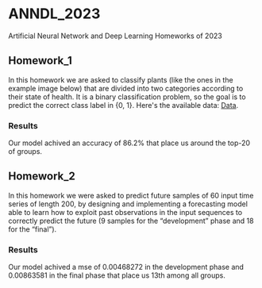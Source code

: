 # ANNDL_2023
 Artificial Neural Network and Deep Learning Homeworks of 2023

## Homework_1
 In this homework we are asked to classify plants (like the ones in the example image below) that are divided into two categories according to their state of health. It is a binary classification problem, so the goal is to predict the correct class label in {0, 1}.
 Here's the available data: [Data](https://drive.google.com/file/d/1llWCmIbaW-uHvZcD-soT8DJQJYmm8zAA/view?usp=drive_link).
### Results
 Our model achived an accuracy of 86.2% that place us around the top-20 of groups.

 ## Homework_2
 In this homework we were asked to predict future samples of 60 input time series of length 200, by designing and implementing a forecasting model able to learn how to exploit past observations in the input sequences to correctly predict the future (9 samples for the “development” phase and 18 for the “final”).
### Results
 Our model achived a mse of 0.00468272 in the development phase and 0.00863581 in the final phase that place us 13th among all groups.
